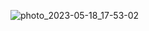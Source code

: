 ![photo_2023-05-18_17-53-02](https://github.com/yungenie/algorithm/assets/28051638/31902b86-ab3b-4e48-a556-9ea56540a683)
